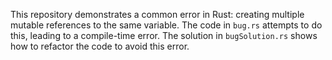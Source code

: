 This repository demonstrates a common error in Rust: creating multiple mutable references to the same variable.  The code in `bug.rs` attempts to do this, leading to a compile-time error.  The solution in `bugSolution.rs` shows how to refactor the code to avoid this error.